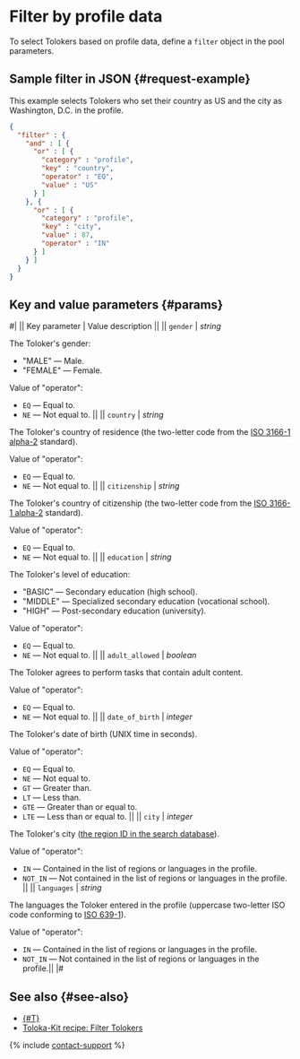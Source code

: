 # Filter by profile data

To select Tolokers based on profile data, define a `filter` object in the pool parameters.

## Sample filter in JSON {#request-example}

This example selects Tolokers who set their country as US and the city as Washington, D.C. in the profile.

```json
{
  "filter" : {
    "and" : [ {
      "or" : [ {
        "category" : "profile",
        "key" : "country",
        "operator" : "EQ",
        "value" : "US"
      } ]
    }, {
      "or" : [ {
        "category" : "profile",
        "key" : "city",
        "value" : 87,
        "operator" : "IN"
      } ]
    } ]
  }
}
```

## Key and value parameters {#params}

#|
|| Key parameter | Value description ||
|| `gender` | _string_

The Toloker's gender:

- "MALE" — Male.
- "FEMALE" — Female.

Value of "operator":

- `EQ` — Equal to.
- `NE` — Not equal to. ||
|| `country` | _string_

The Toloker's country of residence (the two-letter code from the [ISO 3166-1 alpha-2](https://www.iso.org/obp/ui/#search/code/) standard).

Value of "operator":

- `EQ` — Equal to.
- `NE` — Not equal to. ||
|| `citizenship` | _string_

The Toloker's country of citizenship (the two-letter code from the [ISO 3166-1 alpha-2](https://www.iso.org/obp/ui/#search/code/) standard).

Value of "operator":

- `EQ` — Equal to.
- `NE` — Not equal to. ||
|| `education` | _string_

The Toloker's level of education:

- "BASIC" — Secondary education (high school).
- "MIDDLE" — Specialized secondary education (vocational school).
- "HIGH" — Post-secondary education (university).

Value of "operator":

- `EQ` — Equal to.
- `NE` — Not equal to. ||
|| `adult_allowed` | _boolean_

The Toloker agrees to perform tasks that contain adult content.

Value of "operator":

- `EQ` — Equal to.
- `NE` — Not equal to. ||
|| `date_of_birth` | _integer_

The Toloker's date of birth (UNIX time in seconds).

Value of "operator":

- `EQ` — Equal to.
- `NE` — Not equal to.
- `GT` — Greater than.
- `LT` — Less than.
- `GTE` — Greater than or equal to.
- `LTE` — Less than or equal to. ||
|| `city` | _integer_

The Toloker's city ([the region ID in the search database](regions.md)).

Value of "operator":

- `IN` — Contained in the list of regions or languages in the profile.
- `NOT_IN` — Not contained in the list of regions or languages in the profile. ||
|| `languages` | _string_

The languages the Toloker entered in the profile (uppercase two-letter ISO code conforming to [ISO 639-1](https://en.wikipedia.org/wiki/List_of_ISO_639-1_codes)).

Value of "operator":

- `IN` — Contained in the list of regions or languages in the profile.
- `NOT_IN` — Not contained in the list of regions or languages in the profile.||
|#

## See also {#see-also}

- [{#T}](../../guide/concepts/filters.md)
- [Toloka-Kit recipe: Filter Tolokers](../../toloka-kit/recipes/filter-tolokers.md)

{% include [contact-support](../../guide/_includes/contact-support.md) %}